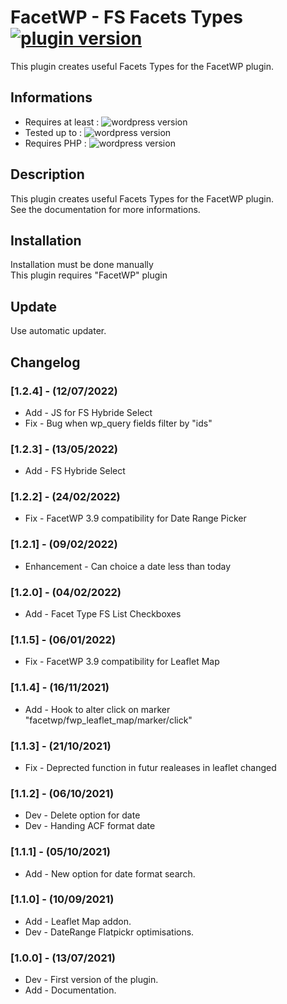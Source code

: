# FacetWP - FS Facets Types [![plugin version](https://img.shields.io/badge/version-v1.2.4-color.svg)](https://github.com/Faire-savoir/facetwp-fs-facets-types/releases/latest)

This plugin creates useful Facets Types for the FacetWP plugin.

## Informations

- Requires at least : ![wordpress version](https://img.shields.io/badge/WP-5.3.2-orange.svg)
- Tested up to : ![wordpress version](https://img.shields.io/badge/WP-5.9.3-green.svg)
- Requires PHP : ![wordpress version](https://img.shields.io/badge/PHP-7.0-blue.svg)

## Description

This plugin creates useful Facets Types for the FacetWP plugin.<br>
See the documentation for more informations.

## Installation

Installation must be done manually<br>
This plugin requires "FacetWP" plugin

## Update

Use automatic updater.

## Changelog

### [1.2.4] - (12/07/2022)

* Add - JS for FS Hybride Select
* Fix - Bug when wp_query fields filter by "ids"

### [1.2.3] - (13/05/2022)

* Add - FS Hybride Select

### [1.2.2] - (24/02/2022)

* Fix - FacetWP 3.9 compatibility for Date Range Picker

### [1.2.1] - (09/02/2022)

* Enhancement - Can choice a date less than today

### [1.2.0] - (04/02/2022)

* Add - Facet Type FS List Checkboxes

### [1.1.5] - (06/01/2022)

* Fix - FacetWP 3.9 compatibility for Leaflet Map

### [1.1.4] - (16/11/2021)

* Add - Hook to alter click on marker "facetwp/fwp_leaflet_map/marker/click"

### [1.1.3] - (21/10/2021)

* Fix - Deprected function in futur realeases in leaflet changed

### [1.1.2] - (06/10/2021)

* Dev - Delete option for date
* Dev - Handing ACF format date

### [1.1.1] - (05/10/2021)

* Add - New option for date format search.

### [1.1.0] - (10/09/2021)

* Add - Leaflet Map addon.
* Dev - DateRange Flatpickr optimisations.

### [1.0.0] - (13/07/2021)

* Dev - First version of the plugin.
* Add - Documentation.
